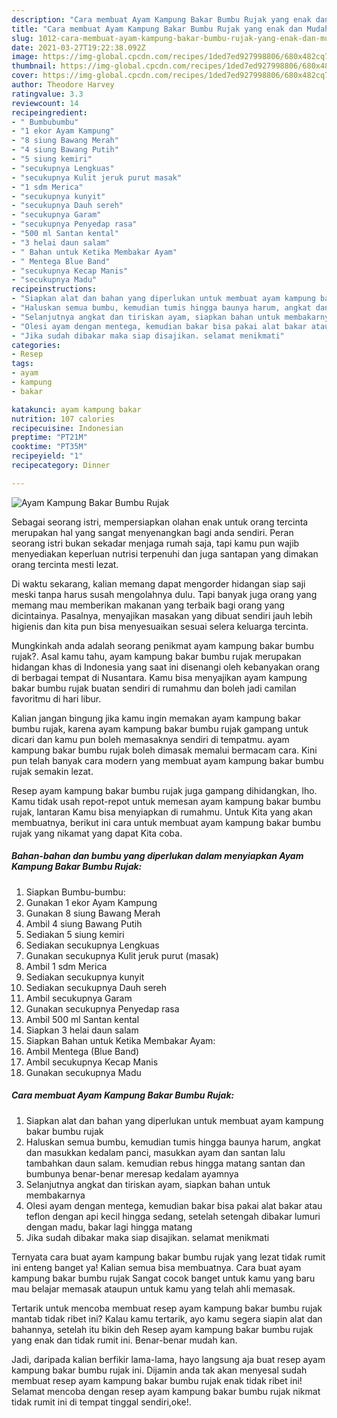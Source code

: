 ```yaml
---
description: "Cara membuat Ayam Kampung Bakar Bumbu Rujak yang enak dan Mudah Dibuat"
title: "Cara membuat Ayam Kampung Bakar Bumbu Rujak yang enak dan Mudah Dibuat"
slug: 1012-cara-membuat-ayam-kampung-bakar-bumbu-rujak-yang-enak-dan-mudah-dibuat
date: 2021-03-27T19:22:38.092Z
image: https://img-global.cpcdn.com/recipes/1ded7ed927998806/680x482cq70/ayam-kampung-bakar-bumbu-rujak-foto-resep-utama.jpg
thumbnail: https://img-global.cpcdn.com/recipes/1ded7ed927998806/680x482cq70/ayam-kampung-bakar-bumbu-rujak-foto-resep-utama.jpg
cover: https://img-global.cpcdn.com/recipes/1ded7ed927998806/680x482cq70/ayam-kampung-bakar-bumbu-rujak-foto-resep-utama.jpg
author: Theodore Harvey
ratingvalue: 3.3
reviewcount: 14
recipeingredient:
- " Bumbubumbu"
- "1 ekor Ayam Kampung"
- "8 siung Bawang Merah"
- "4 siung Bawang Putih"
- "5 siung kemiri"
- "secukupnya Lengkuas"
- "secukupnya Kulit jeruk purut masak"
- "1 sdm Merica"
- "secukupnya kunyit"
- "secukupnya Dauh sereh"
- "secukupnya Garam"
- "secukupnya Penyedap rasa"
- "500 ml Santan kental"
- "3 helai daun salam"
- " Bahan untuk Ketika Membakar Ayam"
- " Mentega Blue Band"
- "secukupnya Kecap Manis"
- "secukupnya Madu"
recipeinstructions:
- "Siapkan alat dan bahan yang diperlukan untuk membuat ayam kampung bakar bumbu rujak"
- "Haluskan semua bumbu, kemudian tumis hingga baunya harum, angkat dan masukkan kedalam panci, masukkan ayam dan santan lalu tambahkan daun salam. kemudian rebus hingga matang santan dan bumbunya benar-benar meresap kedalam ayamnya"
- "Selanjutnya angkat dan tiriskan ayam, siapkan bahan untuk membakarnya"
- "Olesi ayam dengan mentega, kemudian bakar bisa pakai alat bakar atau teflon dengan api kecil hingga sedang, setelah setengah dibakar lumuri dengan madu, bakar lagi hingga matang"
- "Jika sudah dibakar maka siap disajikan. selamat menikmati"
categories:
- Resep
tags:
- ayam
- kampung
- bakar

katakunci: ayam kampung bakar 
nutrition: 107 calories
recipecuisine: Indonesian
preptime: "PT21M"
cooktime: "PT35M"
recipeyield: "1"
recipecategory: Dinner

---
```



![Ayam Kampung Bakar Bumbu Rujak](https://img-global.cpcdn.com/recipes/1ded7ed927998806/680x482cq70/ayam-kampung-bakar-bumbu-rujak-foto-resep-utama.jpg)

Sebagai seorang istri, mempersiapkan olahan enak untuk orang tercinta merupakan hal yang sangat menyenangkan bagi anda sendiri. Peran seorang istri bukan sekadar menjaga rumah saja, tapi kamu pun wajib menyediakan keperluan nutrisi terpenuhi dan juga santapan yang dimakan orang tercinta mesti lezat.

Di waktu  sekarang, kalian memang dapat mengorder hidangan siap saji meski tanpa harus susah mengolahnya dulu. Tapi banyak juga orang yang memang mau memberikan makanan yang terbaik bagi orang yang dicintainya. Pasalnya, menyajikan masakan yang dibuat sendiri jauh lebih higienis dan kita pun bisa menyesuaikan sesuai selera keluarga tercinta. 



Mungkinkah anda adalah seorang penikmat ayam kampung bakar bumbu rujak?. Asal kamu tahu, ayam kampung bakar bumbu rujak merupakan hidangan khas di Indonesia yang saat ini disenangi oleh kebanyakan orang di berbagai tempat di Nusantara. Kamu bisa menyajikan ayam kampung bakar bumbu rujak buatan sendiri di rumahmu dan boleh jadi camilan favoritmu di hari libur.

Kalian jangan bingung jika kamu ingin memakan ayam kampung bakar bumbu rujak, karena ayam kampung bakar bumbu rujak gampang untuk dicari dan kamu pun boleh memasaknya sendiri di tempatmu. ayam kampung bakar bumbu rujak boleh dimasak memalui bermacam cara. Kini pun telah banyak cara modern yang membuat ayam kampung bakar bumbu rujak semakin lezat.

Resep ayam kampung bakar bumbu rujak juga gampang dihidangkan, lho. Kamu tidak usah repot-repot untuk memesan ayam kampung bakar bumbu rujak, lantaran Kamu bisa menyiapkan di rumahmu. Untuk Kita yang akan membuatnya, berikut ini cara untuk membuat ayam kampung bakar bumbu rujak yang nikamat yang dapat Kita coba.

<!--inarticleads1-->

##### Bahan-bahan dan bumbu yang diperlukan dalam menyiapkan Ayam Kampung Bakar Bumbu Rujak:

1. Siapkan  Bumbu-bumbu:
1. Gunakan 1 ekor Ayam Kampung
1. Gunakan 8 siung Bawang Merah
1. Ambil 4 siung Bawang Putih
1. Sediakan 5 siung kemiri
1. Sediakan secukupnya Lengkuas
1. Gunakan secukupnya Kulit jeruk purut (masak)
1. Ambil 1 sdm Merica
1. Sediakan secukupnya kunyit
1. Sediakan secukupnya Dauh sereh
1. Ambil secukupnya Garam
1. Gunakan secukupnya Penyedap rasa
1. Ambil 500 ml Santan kental
1. Siapkan 3 helai daun salam
1. Siapkan  Bahan untuk Ketika Membakar Ayam:
1. Ambil  Mentega (Blue Band)
1. Ambil secukupnya Kecap Manis
1. Gunakan secukupnya Madu




<!--inarticleads2-->

##### Cara membuat Ayam Kampung Bakar Bumbu Rujak:

1. Siapkan alat dan bahan yang diperlukan untuk membuat ayam kampung bakar bumbu rujak
1. Haluskan semua bumbu, kemudian tumis hingga baunya harum, angkat dan masukkan kedalam panci, masukkan ayam dan santan lalu tambahkan daun salam. kemudian rebus hingga matang santan dan bumbunya benar-benar meresap kedalam ayamnya
1. Selanjutnya angkat dan tiriskan ayam, siapkan bahan untuk membakarnya
1. Olesi ayam dengan mentega, kemudian bakar bisa pakai alat bakar atau teflon dengan api kecil hingga sedang, setelah setengah dibakar lumuri dengan madu, bakar lagi hingga matang
1. Jika sudah dibakar maka siap disajikan. selamat menikmati




Ternyata cara buat ayam kampung bakar bumbu rujak yang lezat tidak rumit ini enteng banget ya! Kalian semua bisa membuatnya. Cara buat ayam kampung bakar bumbu rujak Sangat cocok banget untuk kamu yang baru mau belajar memasak ataupun untuk kamu yang telah ahli memasak.

Tertarik untuk mencoba membuat resep ayam kampung bakar bumbu rujak mantab tidak ribet ini? Kalau kamu tertarik, ayo kamu segera siapin alat dan bahannya, setelah itu bikin deh Resep ayam kampung bakar bumbu rujak yang enak dan tidak rumit ini. Benar-benar mudah kan. 

Jadi, daripada kalian berfikir lama-lama, hayo langsung aja buat resep ayam kampung bakar bumbu rujak ini. Dijamin anda tak akan menyesal sudah membuat resep ayam kampung bakar bumbu rujak enak tidak ribet ini! Selamat mencoba dengan resep ayam kampung bakar bumbu rujak nikmat tidak rumit ini di tempat tinggal sendiri,oke!.

